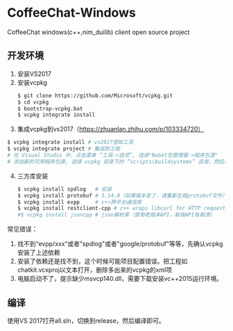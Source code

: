 # CoffeeChat-Windows

CoffeeChat windows(c++,nim_duilib) client open source project

## 开发环境

1. 安装VS2017
2. 安装vcpkg
   ```bash
   $ git clone https://github.com/Microsoft/vcpkg.git
   $ cd vcpkg
   $ bootstrap-vcpkg.bat
   $ vcpkg integrate install
   ```
3. 集成vcpkg到vs2017（https://zhuanlan.zhihu.com/p/103334720）
```bash
$ vcpkg integrate install # vs2017感知工具
$ vcpkg integrate project # 集成到工程
# 在 Visual Studio 中，点击菜单 “工具->选项”, 选择"NuGet包管理器->程序包源"
# 添加新的可用程序包源, 选择 vcpkg 目录下的 “scripts\buildsystems” 目录，然后点击右侧的 “更新” 按钮。
```
4. 三方库安装
   ```bash
   $ vcpkg install spdlog   # 安装
   $ vcpkg install protobuf # 3.14.0（如果版本变了，请重新生成protobuf文件）
   $ vcpkg install evpp     # c++跨平台通信库
   $ vcpkg install restclient-cpp # c++ wraps libcurl for HTTP requests
   #$ vcpkg install jsoncpp # json解析库（使用老版本API，新版API有崩溃）
   ```

常见错误：
1. 找不到“evpp/xxx”或者"spdlog"或者"google/protobuf"等等，先确认vcpkg安装了上述依赖
2. 安装了依赖还是找不到，这个时候可能项目配置错误。把工程如chatkit.vcxproj以文本打开，删除多出来的vcpkg的xml项
3. 电脑启动不了，提示缺少msvcp140.dll，需要下载安装vc++2015运行环境。

## 编译

使用VS 2017打开all.sln，切换到release，然后编译即可。